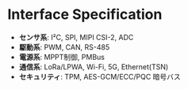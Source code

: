 # Interface Specification

- **センサ系**: I²C, SPI, MIPI CSI-2, ADC  
- **駆動系**: PWM, CAN, RS-485  
- **電源系**: MPPT制御, PMBus  
- **通信系**: LoRa/LPWA, Wi-Fi, 5G, Ethernet(TSN)  
- **セキュリティ**: TPM, AES-GCM/ECC/PQC 暗号バス  
